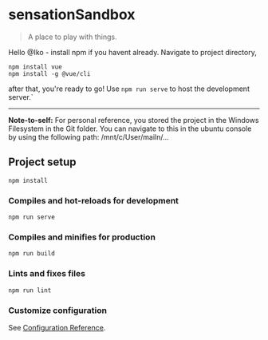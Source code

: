 # sensationSandbox
>A place to play with things.

Hello @Iko - install npm if you havent already.
Navigate to project directory,
```
npm install vue
npm install -g @vue/cli
```
after that, you're ready to go!
Use `npm run serve` to host the development server.`

---
**Note-to-self:** For personal reference, you stored the project in the Windows Filesystem in the Git folder. You can navigate to this in the ubuntu console by using the following path: /mnt/c/User/mailn/...

## Project setup
```
npm install
```

### Compiles and hot-reloads for development
```
npm run serve
```

### Compiles and minifies for production
```
npm run build
```

### Lints and fixes files
```
npm run lint
```

### Customize configuration
See [Configuration Reference](https://cli.vuejs.org/config/).
